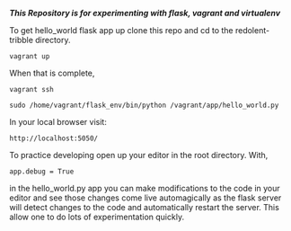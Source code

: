 ***This Repository is for experimenting with flask, vagrant and virtualenv***

To get hello_world flask app up clone this repo and cd to the redolent-tribble directory.
```
vagrant up
```
When that is complete,
```
vagrant ssh

sudo /home/vagrant/flask_env/bin/python /vagrant/app/hello_world.py
```

In your local browser visit:
```
http://localhost:5050/
```

To practice developing open up your editor in the root directory.
With,
```
app.debug = True
```
in the hello_world.py app you can make modifications to the code in your
editor and see those changes come live automagically as the flask
server will detect changes to the code and automatically restart the server.
This allow one to do lots of experimentation quickly.
